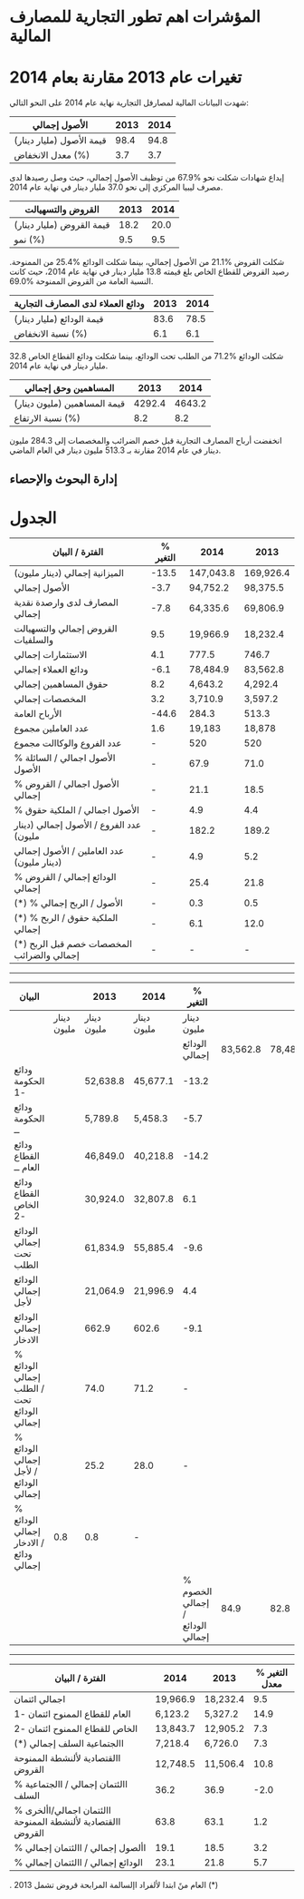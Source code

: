 # المؤشرات اھم تطور التجارية للمصارف المالية

# تغيرات عام 2013 مقارنة بعام 2014

شھدت البيانات المالية لمصارفل التجارية نھاية عام 2014 على النحو التالي:

|الأصول إجمالي|2013|2014|
|---|---|---|
|قيمة الأصول (مليار دينار)|98.4|94.8|
|معدل الانخفاض (%)|3.7|3.7|

إيداع شھادات شكلت نحو %67.9 من توظيف الأصول إجمالي، حيث وصل رصيدها لدى مصرف ليبيا المركزي إلى نحو 37.0 مليار دينار في نھاية عام 2014.

|القروض والتسھيالت|2013|2014|
|---|---|---|
|قيمة القروض (مليار دينار)|18.2|20.0|
|نمو (%)|9.5|9.5|

شكلت القروض %21.1 من الأصول إجمالي، بينما شكلت الودائع %25.4 من الممنوحة. رصيد القروض للقطاع الخاص بلغ قيمته 13.8 مليار دينار في نھاية عام 2014، حيث كانت النسبة العامة من القروض الممنوحة %69.0.

|ودائع العملاء لدى المصارف التجارية|2013|2014|
|---|---|---|
|قيمة الودائع (مليار دينار)|83.6|78.5|
|نسبة الانخفاض (%)|6.1|6.1|

شكلت الودائع %71.2 من الطلب تحت الودائع، بينما شكلت ودائع القطاع الخاص 32.8 مليار دينار في نھاية عام 2014.

|المساھمين وحق إجمالي|2013|2014|
|---|---|---|
|قيمة المساھمين (مليون دينار)|4292.4|4643.2|
|نسبة الارتفاع (%)|8.2|8.2|

انخفضت أرباح المصارف التجارية قبل خصم الضرائب والمخصصات إلى 284.3 مليون دينار في عام 2014 مقارنة بـ 513.3 مليون دينار في العام الماضي.

إدارة البحوث والإحصاء
---
# الجدول

|الفترة / البيان|% التغير|2014|2013|
|---|---|---|---|
|الميزانية إجمالي (دينار مليون)|-13.5|147,043.8|169,926.4|
|الأصول إجمالي|-3.7|94,752.2|98,375.5|
|المصارف لدى وارصدة نقدية إجمالي|-7.8|64,335.6|69,806.9|
|القروض إجمالي والتسھيالت والسلفيات|9.5|19,966.9|18,232.4|
|الاستثمارات إجمالي|4.1|777.5|746.7|
|ودائع العملاء إجمالي|-6.1|78,484.9|83,562.8|
|حقوق المساهمين إجمالي|8.2|4,643.2|4,292.4|
|المخصصات إجمالي|3.2|3,710.9|3,597.2|
|الأرباح العامة|-44.6|284.3|513.3|
|عدد العاملين مجموع|1.6|19,183|18,878|
|عدد الفروع والوكاالت مجموع|-|520|520|
|% الأصول اجمالي / السائلة الأصول|-|67.9|71.0|
|% الأصول اجمالي / القروض إجمالي|-|21.1|18.5|
|% الأصول اجمالي / الملكية حقوق|-|4.9|4.4|
|عدد الفروع / الأصول إجمالي (دينار مليون)|-|182.2|189.2|
|عدد العاملين / الأصول إجمالي (دينار مليون)|-|4.9|5.2|
|% الودائع إجمالي / القروض إجمالي|-|25.4|21.8|
|(*) % الأصول / الربح إجمالي|-|0.3|0.5|
|(*) % الملكية حقوق / الربح إجمالي|-|6.1|12.0|
|(*) المخصصات خصم قبل الربح إجمالي والضرائب|-|-|-|
---
|البيان| |2013|2014|% التغير| | | |
|---|---|---|---|---|---|---|---|
| |دينار مليون|دينار مليون|دينار مليون|دينار مليون| | | |
| | | | |الودائع إجمالي|83,562.8|78,484.9|-6.1|
|ودائع الحكومة -1| |52,638.8|45,677.1|-13.2| | | |
|ودائع الحكومة ــ| |5,789.8|5,458.3|-5.7| | | |
|ودائع القطاع العام ــ| |46,849.0|40,218.8|-14.2| | | |
|ودائع القطاع الخاص -2| |30,924.0|32,807.8|6.1| | | |
|الودائع إجمالي تحت الطلب| |61,834.9|55,885.4|-9.6| | | |
|الودائع إجمالي لأجل| |21,064.9|21,996.9|4.4| | | |
|الودائع إجمالي الادخار| |662.9|602.6|-9.1| | | |
|% الودائع إجمالي / الطلب تحت الودائع إجمالي| |74.0|71.2|-| | | |
|% الودائع إجمالي / لأجل الودائع إجمالي| |25.2|28.0|-| | | |
|% الودائع إجمالي / الادخار ودائع إجمالي|0.8|0.8|-| | | | |
| | | | |% الخصوم إجمالي / الودائع إجمالي|84.9|82.8|-|
---
|الفترة / البيان|2014|2013|% التغير معدل|
|---|---|---|---|
|اجمالي ائتمان|19,966.9|18,232.4|9.5|
|العام للقطاع الممنوح ائتمان -1|6,123.2|5,327.2|14.9|
|الخاص للقطاع الممنوح ائتمان -2|13,843.7|12,905.2|7.3|
|(*) االجتماعية السلف إجمالي|7,218.4|6,726.0|7.3|
|االقتصادية لألنشطة الممنوحة القروض|12,748.5|11,506.4|10.8|
|% االئتمان إجمالي / االجتماعية السلف|36.2|36.9|-2.0|
|% االئتمان اجمالي/األخرى االقتصادية لألنشطة الممنوحة القروض|63.8|63.1|1.2|
|% األصول إجمالي / االئتمان إجمالي|19.1|18.5|3.2|
|% الودائع إجمالي / االئتمان إجمالي|23.1|21.8|5.7|

. 2013 العام منً ابتدا لألفراد اإلسالمة المرابحة قروض تشمل (*)